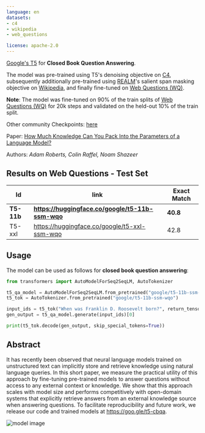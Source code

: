 ```yaml
---
language: en
datasets:
- c4
- wikipedia
- web_questions

license: apache-2.0
---
```


[Google's T5](https://ai.googleblog.com/2020/02/exploring-transfer-learning-with-t5.html) for **Closed Book Question Answering**.

The model was pre-trained using T5's denoising objective on [C4](https://huggingface.co/datasets/c4), subsequently additionally pre-trained using [REALM](https://arxiv.org/pdf/2002.08909.pdf)'s salient span masking objective on [Wikipedia](https://huggingface.co/datasets/wikipedia), and finally fine-tuned on [Web Questions (WQ)](https://huggingface.co/datasets/web_questions).

**Note**: The model was fine-tuned on 90% of the train splits of [Web Questions (WQ)](https://huggingface.co/datasets/web_questions) for 20k steps and validated on the held-out 10% of the train split.

Other community Checkpoints: [here](https://huggingface.co/models?search=ssm)

Paper: [How Much Knowledge Can You Pack
Into the Parameters of a Language Model?](https://arxiv.org/abs/1910.10683.pdf)

Authors: *Adam Roberts, Colin Raffel, Noam Shazeer* 


## Results on Web Questions - Test Set

|Id | link | Exact Match  |
|---|---|---|
|**T5-11b**|**https://huggingface.co/google/t5-11b-ssm-wqo**|**40.8**|
|T5-xxl|https://huggingface.co/google/t5-xxl-ssm-wqo|42.8|

## Usage

The model can be used as follows for **closed book question answering**:

```python
from transformers import AutoModelForSeq2SeqLM, AutoTokenizer

t5_qa_model = AutoModelForSeq2SeqLM.from_pretrained("google/t5-11b-ssm-wqo")
t5_tok = AutoTokenizer.from_pretrained("google/t5-11b-ssm-wqo")

input_ids = t5_tok("When was Franklin D. Roosevelt born?", return_tensors="pt").input_ids
gen_output = t5_qa_model.generate(input_ids)[0]

print(t5_tok.decode(gen_output, skip_special_tokens=True))
```

## Abstract

It has recently been observed that neural language models trained on unstructured text can implicitly store and retrieve knowledge using natural language queries. In this short paper, we measure the practical utility of this approach by fine-tuning pre-trained models to answer questions without access to any external context or knowledge. We show that this approach scales with model size and performs competitively with open-domain systems that explicitly retrieve answers from an external knowledge source when answering questions. To facilitate reproducibility and future work, we release our code and trained models at https://goo.gle/t5-cbqa.

![model image](https://raw.githubusercontent.com/patrickvonplaten/scientific_images/master/how_much_know_ledge_image.png)